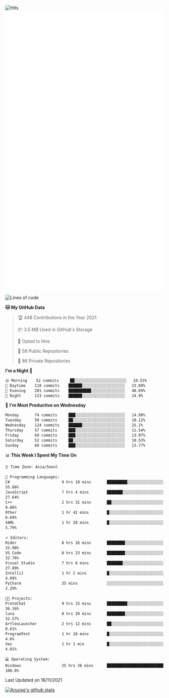 ![Hits](https://hits.seeyoufarm.com/api/count/incr/badge.svg?url=https%3A%2F%2Fgithub.com%2Fkokose1234&count_bg=%2379C83D&title_bg=%23555555&icon=apple.svg&icon_color=%23E7E7E7&title=hits&edge_flat=false)
<br/>
![Metrics](https://github.com/kokose1234/kokose1234/blob/main/github-metrics.svg)

<!--START_SECTION:waka-->
![Lines of code](https://img.shields.io/badge/From%20Hello%20World%20I%27ve%20Written-11.7%20million%20lines%20of%20code-blue)

**🐱 My GitHub Data** 

> 🏆 448 Contributions in the Year 2021
 > 
> 📦 3.5 MB Used in GitHub's Storage 
 > 
> 💼 Opted to Hire
 > 
> 📜 58 Public Repositories 
 > 
> 🔑 86 Private Repositories  
 > 
**I'm a Night 🦉** 

```text
🌞 Morning    52 commits     ██░░░░░░░░░░░░░░░░░░░░░░░   10.53% 
🌆 Daytime    118 commits    ██████░░░░░░░░░░░░░░░░░░░   23.89% 
🌃 Evening    201 commits    ██████████░░░░░░░░░░░░░░░   40.69% 
🌙 Night      123 commits    ██████░░░░░░░░░░░░░░░░░░░   24.9%

```
📅 **I'm Most Productive on Wednesday** 

```text
Monday       74 commits     ███░░░░░░░░░░░░░░░░░░░░░░   14.98% 
Tuesday      50 commits     ██░░░░░░░░░░░░░░░░░░░░░░░   10.12% 
Wednesday    124 commits    ██████░░░░░░░░░░░░░░░░░░░   25.1% 
Thursday     57 commits     ███░░░░░░░░░░░░░░░░░░░░░░   11.54% 
Friday       69 commits     ███░░░░░░░░░░░░░░░░░░░░░░   13.97% 
Saturday     52 commits     ██░░░░░░░░░░░░░░░░░░░░░░░   10.53% 
Sunday       68 commits     ███░░░░░░░░░░░░░░░░░░░░░░   13.77%

```


📊 **This Week I Spent My Time On** 

```text
⌚︎ Time Zone: Asia/Seoul

💬 Programming Languages: 
C#                       9 hrs 10 mins       █████████░░░░░░░░░░░░░░░░   35.86% 
JavaScript               7 hrs 4 mins        ███████░░░░░░░░░░░░░░░░░░   27.64% 
C++                      2 hrs 31 mins       ██░░░░░░░░░░░░░░░░░░░░░░░   9.86% 
Other                    1 hr 42 mins        █░░░░░░░░░░░░░░░░░░░░░░░░   6.69% 
XAML                     1 hr 28 mins        █░░░░░░░░░░░░░░░░░░░░░░░░   5.79%

🔥 Editors: 
Rider                    8 hrs 26 mins       ████████░░░░░░░░░░░░░░░░░   32.98% 
VS Code                  8 hrs 23 mins       ████████░░░░░░░░░░░░░░░░░   32.76% 
Visual Studio            7 hrs 8 mins        ███████░░░░░░░░░░░░░░░░░░   27.89% 
IntelliJ                 1 hr 2 mins         █░░░░░░░░░░░░░░░░░░░░░░░░   4.09% 
PyCharm                  35 mins             ░░░░░░░░░░░░░░░░░░░░░░░░░   2.29%

🐱‍💻 Projects: 
ProtoChat                9 hrs 15 mins       █████████░░░░░░░░░░░░░░░░   36.16% 
luna                     8 hrs 20 mins       ████████░░░░░░░░░░░░░░░░░   32.57% 
ArtlexLauncher           2 hrs 12 mins       ██░░░░░░░░░░░░░░░░░░░░░░░   8.61% 
ProgramTest              1 hr 10 mins        █░░░░░░░░░░░░░░░░░░░░░░░░   4.6% 
Vex                      1 hr 1 min          █░░░░░░░░░░░░░░░░░░░░░░░░   4.01%

💻 Operating System: 
Windows                  25 hrs 36 mins      █████████████████████████   100.0%

```


 Last Updated on 16/11/2021
<!--END_SECTION:waka-->

[![Anurag's github stats](https://github-readme-stats.vercel.app/api?username=kokose1234&theme=dracula)](https://github.com/anuraghazra/github-readme-stats)



	
